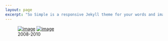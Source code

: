 ```yaml
---
layout: page
excerpt: "So Simple is a responsive Jekyll theme for your words and images."
---
```


<figure class="third">
	<a href="https://github.com/verali0816/aiyamaya/blob/master/images/corr_2008_m2.png?raw=true"></a>
	<a href="https://github.com/verali0816/aiyamaya/blob/master/images/corr_2009_m2.png?raw=true"><img src="https://github.com/verali0816/aiyamaya/blob/master/images/corr_2009_m2.png?raw=true" alt="image"></a>
	<a href="https://github.com/verali0816/aiyamaya/blob/master/images/corr_2010_m2.png?raw=true"><img src="https://github.com/verali0816/aiyamaya/blob/master/images/corr_2010_m2.png?raw=true" alt="image"></a>
	<figcaption>2008-2010</figcaption>
</figure>

